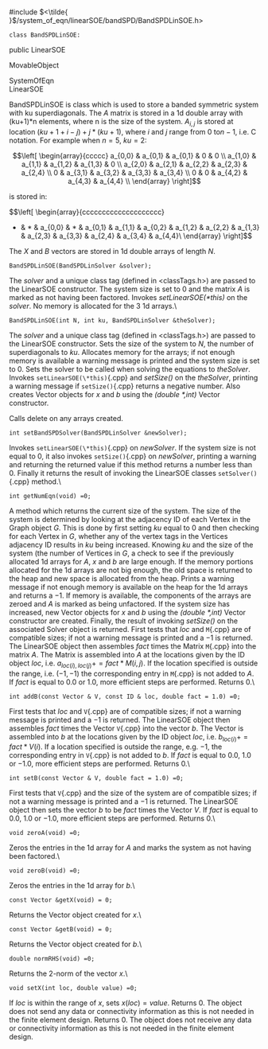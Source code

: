 \
#include $<\tilde{ }$/system_of_eqn/linearSOE/bandSPD/BandSPDLinSOE.h$>$



```{.cpp}
class BandSPDLinSOE:
```
 public LinearSOE


MovableObject

SystemOfEqn\
LinearSOE

BandSPDLinSOE is class which is used to store a banded symmetric system
with ku superdiagonals. The $A$ matrix is stored in a 1d double array
with (ku+1)\*n elements, where n is the size of the system. $A_{i,j}$ is
stored at location $(ku+1+i-j) +
j*(ku+1)$, where $i$ and $j$ range from $0$ to$n-1$, i.e. C notation.
For example when $n=5$, $ku = 2$:

$$\left[
\begin{array}{ccccc}
a_{0,0} & a_{0,1}  & a_{0,1} & 0 & 0 \\
a_{1,0} & a_{1,1} & a_{1,2} & a_{1,3} & 0 \\
a_{2,0} & a_{2,1} & a_{2,2} & a_{2,3} & a_{2,4}  \\
0 & a_{3,1} & a_{3,2} & a_{3,3} & a_{3,4} \\
0 & 0 & a_{4,2} & a_{4,3} & a_{4,4} \\
\end{array}
\right]$$

is stored in:

$$\left[
\begin{array}{cccccccccccccccccccc}
* & * & a_{0,0} & * & a_{0,1}  & a_{1,1} & a_{0,2} & a_{1,2} & a_{2,2} &
a_{1,3} & a_{2,3} & a_{3,3} & a_{2,4} & a_{3,4} & a_{4,4}\\
\end{array}
\right]$$

The $X$ and $B$ vectors are stored in 1d double arrays of length $N$.













```{.cpp}
BandSPDLinSOE(BandSPDLinSolver &solver);
```


The *solver* and a unique class tag (defined in $<$classTags.h$>$) are
passed to the LinearSOE constructor. The system size is set to $0$ and
the matrix $A$ is marked as not having been factored. Invokes
*setLinearSOE(\*this)* on the *solver*. No memory is allocated for the 3
1d arrays.\

```{.cpp}
BandSPDLinSOE(int N, int ku, BandSPDLinSolver &theSolver);
```

The *solver* and a unique class tag (defined in $<$classTags.h$>$) are
passed to the LinearSOE constructor. Sets the size of the system to $N$,
the number of superdiagonals to *ku*. Allocates memory for the arrays;
if not enough memory is available a warning message is printed and the
system size is set to $0$. Sets the solver to be called when solving the
equations to *theSolver*. Invokes `setLinearSOE(\*this)`{.cpp} and *setSize()*
on the *theSolver*, printing a warning message if `setSize()`{.cpp} returns a
negative number. Also creates Vector objects for $x$ and $b$ using the
*(double \*,int)* Vector constructor.

Calls delete on any arrays created.

```{.cpp}
int setBandSPDSolver(BandSPDLinSolver &newSolver);
```


Invokes `setLinearSOE(\*this)`{.cpp} on *newSolver*. If the system size is not
equal to $0$, it also invokes `setSize()`{.cpp} on *newSolver*, printing a
warning and returning the returned value if this method returns a number
less than $0$. Finally it returns the result of invoking the LinearSOE
classes `setSolver()`{.cpp} method.\

```{.cpp}
int getNumEqn(void) =0;
```


A method which returns the current size of the system.
The size of the system is determined by looking at the adjacency ID of
each Vertex in the Graph object *G*. This is done by first setting *ku*
equal to $0$ and then checking for each Vertex in *G*, whether any of
the vertex tags in the Vertices adjacency ID results in *ku* being
increased. Knowing *ku* and the size of the system (the number of
Vertices in *G*, a check to see if the previously allocated 1d arrays
for $A$, $x$ and $b$ are large enough. If the memory portions allocated
for the 1d arrays are not big enough, the old space is returned to the
heap and new space is allocated from the heap. Prints a warning message
if not enough memory is available on the heap for the 1d arrays and
returns a $-1$. If memory is available, the components of the arrays are
zeroed and $A$ is marked as being unfactored. If the system size has
increased, new Vector objects for $x$ and $b$ using the *(double
\*,int)* Vector constructor are created. Finally, the result of invoking
*setSize()* on the associated Solver object is returned.
First tests that *loc* and `M`{.cpp} are of compatible sizes; if not a warning
message is printed and a $-1$ is returned. The LinearSOE object then
assembles *fact* times the Matrix `M`{.cpp} into the matrix $A$. The Matrix is
assembled into $A$ at the locations given by the ID object *loc*, i.e.
$a_{loc(i),loc(j)} +=
fact * M(i,j)$. If the location specified is outside the range, i.e.
$(-1,-1)$ the corresponding entry in `M`{.cpp} is not added to $A$. If *fact*
is equal to $0.0$ or $1.0$, more efficient steps are performed. Returns
$0$.\

```{.cpp}
int addB(const Vector & V, const ID & loc, double fact = 1.0) =0;
```

First tests that *loc* and `V`{.cpp} are of compatible sizes; if not a warning
message is printed and a $-1$ is returned. The LinearSOE object then
assembles *fact* times the Vector `V`{.cpp} into the vector $b$. The Vector is
assembled into $b$ at the locations given by the ID object *loc*, i.e.
$b_{loc(i)} += fact * V(i)$. If a location specified is outside the
range, e.g. $-1$, the corresponding entry in `V`{.cpp} is not added to $b$. If
*fact* is equal to $0.0$, $1.0$ or $-1.0$, more efficient steps are
performed. Returns $0$.\

```{.cpp}
int setB(const Vector & V, double fact = 1.0) =0;
```

First tests that `V`{.cpp} and the size of the system are of compatible sizes;
if not a warning message is printed and a $-1$ is returned. The
LinearSOE object then sets the vector *b* to be *fact* times the Vector
*V*. If *fact* is equal to $0.0$, $1.0$ or $-1.0$, more efficient steps
are performed. Returns $0$.\

```{.cpp}
void zeroA(void) =0;
```

Zeros the entries in the 1d array for $A$ and marks the system as not
having been factored.\

```{.cpp}
void zeroB(void) =0;
```

Zeros the entries in the 1d array for $b$.\

```{.cpp}
const Vector &getX(void) = 0;
```

Returns the Vector object created for $x$.\

```{.cpp}
const Vector &getB(void) = 0;
```

Returns the Vector object created for $b$.\

```{.cpp}
double normRHS(void) =0;
```

Returns the 2-norm of the vector $x$.\

```{.cpp}
void setX(int loc, double value) =0;
```

If *loc* is within the range of $x$, sets $x(loc) = value$.
Returns $0$. The object does not send any data or connectivity
information as this is not needed in the finite element design.
Returns $0$. The object does not receive any data or connectivity
information as this is not needed in the finite element design.
